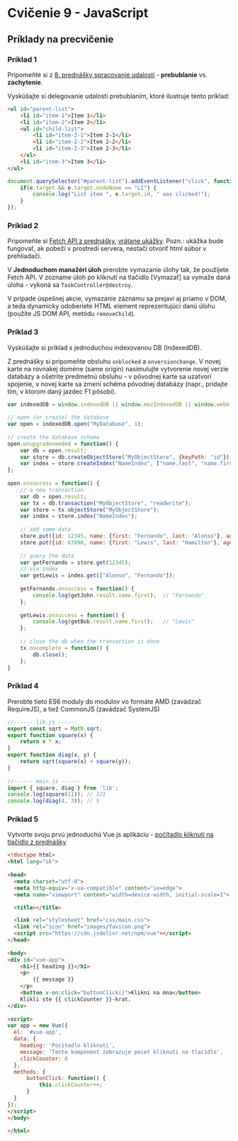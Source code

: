 # Cvičenie 9 - JavaScript

## Príklady na precvičenie

### Príklad 1
Pripomeňte si z [8. prednášky spracovanie udalostí](/prednasky/zdroje/08-wt-js-uvod-objekty-webapi-udalosti.pdf) - **prebublanie** vs. **zachytenie**.

Vyskúšajte si delegovanie udalosti prebublaním, ktoré ilustruje tento príklad:

```html 
<ul id="parent-list">
	<li id="item-1">Item 1</li>
	<li id="item-2">Item 2</li>
	<ul id="child-list">
	    <li id="item-2-1">Item 2-1</li>
	    <li id="item-2-2">Item 2-2</li>
	    <li id="item-2-3">Item 2-3</li>
	</ul>
	<li id="item-3">Item 3</li>
</ul>
```

```js
document.querySelector("#parent-list").addEventListener("click", function(e) {
    if(e.target && e.target.nodeName == "LI") {
        console.log("List item ", e.target.id, " was clicked!");
    }  
});
```

### Príklad 2
Pripomeňte si [Fetch API z prednášky](/prednasky/zdroje/10-wt-js-ajax-fetch-promises-storage-moduly-webpack-vuejs.pdf), [vrátane ukážky](/prednasky/zdroje/priklady-ajax-fetch.zip). Pozn.: ukážka bude fungovať, ak pobeží v prostredí servera, nestačí otvoriť html súbor v prehliadači.

V **Jednoduchom manažéri úloh** prerobte vymazanie úlohy tak, že použijete Fetch API. V zozname úloh po kliknutí na tlačidlo [Vymazať] sa vymaže daná úloha - vykoná sa `TaskController@destroy`. 

V prípade úspešnej akcie, vymazanie záznamu sa prejaví aj priamo v DOM, a teda dynamicky odoberiete HTML element reprezentujúci danú úlohu (použite JS DOM API, metódu `removeChild`). 


### Príklad 3
Vyskúšajte si príklad s jednoduchou indexovanou DB (IndexedDB). 

Z prednášky si pripomeňte obsluhu `onblocked` a `onversionchange`. V novej karte na rovnakej doméne  (same origin) nasimulujte vytvorenie novej verzie databázy a ošetrite predmetnú obsluhu - v pôvodnej karte sa uzatvorí spojenie, v novej karte sa zmení schéma pôvodnej databázy (napr., pridajte tím, v ktorom daný jazdec F1 pôsobí).

```js
var indexedDB = window.indexedDB || window.mozIndexedDB || window.webkitIndexedDB || window.msIndexedDB || window.shimIndexedDB;
  
// open (or create) the database
var open = indexedDB.open("MyDatabase", 1);
  
// create the database schema
open.onupgradeneeded = function() {
    var db = open.result;
    var store = db.createObjectStore("MyObjectStore", {keyPath: "id"});
    var index = store.createIndex("NameIndex", ["name.last", "name.first"]);
};
 
open.onsuccess = function() {
    // a new transaction
    var db = open.result;
    var tx = db.transaction("MyObjectStore", "readwrite");
    var store = tx.objectStore("MyObjectStore");
    var index = store.index("NameIndex");
  
    // add some data
    store.put({id: 12345, name: {first: "Fernando", last: "Alonso"}, age: 36});
    store.put({id: 67890, name: {first: "Lewis", last: "Hamilton"}, age: 33});
         
    // query the data
    var getFernando = store.get(12345);
    // via index
    var getLewis = index.get(["Alonso", "Fernando"]);
  
    getFernando.onsuccess = function() {
        console.log(getJohn.result.name.first);  // "Fernando"
    };
  
    getLewis.onsuccess = function() {
        console.log(getBob.result.name.first);   // "Lewis"
    };
  
    // close the db when the transaction is done
    tx.oncomplete = function() {
        db.close();
    };
}
```

### Príklad 4
Prerobte tieto ES6 moduly do modulov vo formáte AMD (zavádzač RequireJS), a tiež CommonJS (zavádzač SystemJS)

```js
//------ lib.js ------
export const sqrt = Math.sqrt;
export function square(x) {
    return x * x;
}
export function diag(x, y) {
    return sqrt(square(x) + square(y));
}
  
//------ main.js ------
import { square, diag } from 'lib';
console.log(square(11)); // 121
console.log(diag(4, 3)); // 5
```


### Príklad 5
Vytvorte svoju prvú jednoduchú Vue.js aplikáciu - [počítadlo kliknutí na tlačídlo z prednášky](/prednasky/zdroje/09-wt-js-ajax-fetch-promises-storage-moduly-webpack-vuejs-uvod.pdf)

```html
<!doctype html>
<html lang="sk">
 
<head>
  <meta charset="utf-8">
  <meta http-equiv="x-ua-compatible" content="ie=edge">
  <meta name="viewport" content="width=device-width, initial-scale=1">

  <title></title>

  <link rel="stylesheet" href="css/main.css">
  <link rel="icon" href="images/favicon.png">
  <script src="https://cdn.jsdelivr.net/npm/vue"></script>
</head>
 
<body>
<div id="vue-app">
    <h1>{{ heading }}</h1>
	<p>
		{{ message }}
	</p>
	<button v-on:click="buttonClick()">Klikni na mna</button>
	Klikli ste {{ clickCounter }}-krat.
</div>
 
<script>
var app = new Vue({
  el: '#vue-app',
  data: {
    heading: 'Pocitadlo kliknuti',
    message: 'Tento komponent zobrazuje pocet kliknuti na tlacidlo',
    clickCounter: 0
  },
  methods: {
      buttonClick: function() {
          this.clickCounter++;
      }
  }
});
</script>
</body>
 
</html>
```

